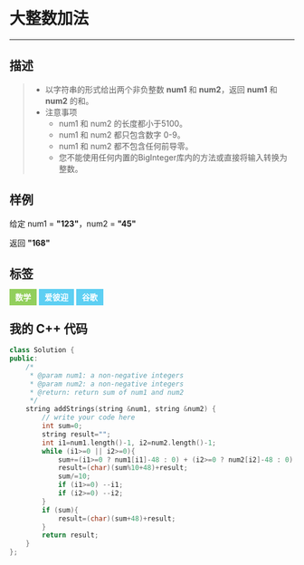 # 大整数加法

------

## 描述

> * 以字符串的形式给出两个非负整数 **num1** 和 **num2**，返回 **num1** 和 **num2** 的和。
> * 注意事项
>     * num1 和 num2 的长度都小于5100。
>     * num1 和 num2 都只包含数字 0-9。
>     * num1 和 num2 都不包含任何前导零。
>     * 您不能使用任何内置的BigInteger库内的方法或直接将输入转换为整数。

## 样例

给定 num1 = **"123"**，num2 = **"45"**

返回 **"168"**

## 标签

<span style="background-color:#92cf5c;color:#fff;font-weight:bold;padding:6px 10px;">数学</span> <span style="background-color:#5dcff3;color:#fff;font-weight:bold;padding:6px 10px;">爱彼迎</span> <span style="background-color:#5dcff3;color:#fff;font-weight:bold;padding:6px 10px;">谷歌</span>

## 我的 C++ 代码

```cpp
class Solution {
public:
    /*
     * @param num1: a non-negative integers
     * @param num2: a non-negative integers
     * @return: return sum of num1 and num2
     */
    string addStrings(string &num1, string &num2) {
        // write your code here
        int sum=0;
        string result="";
        int i1=num1.length()-1, i2=num2.length()-1;
        while (i1>=0 || i2>=0){
            sum+=(i1>=0 ? num1[i1]-48 : 0) + (i2>=0 ? num2[i2]-48 : 0);
            result=(char)(sum%10+48)+result;
            sum/=10;
            if (i1>=0) --i1;
            if (i2>=0) --i2;
        }
        if (sum){
            result=(char)(sum+48)+result;
        }
        return result;
    }
};
```

